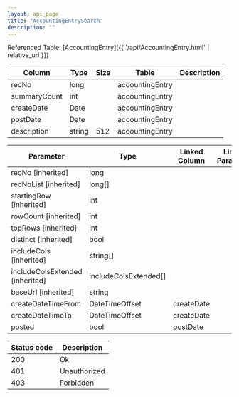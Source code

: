 ```yaml
---
layout: api_page
title: "AccountingEntrySearch"
description: ""
---
```




Referenced Table: [AccountingEntry]({{ '/api/AccountingEntry.html' | relative_url }})

| Column | Type | Size | Table | Description |
| ------ | ---- | ---- | ----- | ----------- |
| recNo | long |  | accountingEntry | 
| summaryCount | int |  | accountingEntry | 
| createDate | Date |  | accountingEntry | 
| postDate | Date |  | accountingEntry | 
| description | string | 512 | accountingEntry | 

| Parameter | Type | Linked Column | Linked Parameter | Description |
| --------- | ---- | ------------- | ---------------- | ----------- |
| recNo [inherited] | long |  |  | 
| recNoList [inherited] | long[] |  |  | 
| startingRow [inherited] | int |  |  | 
| rowCount [inherited] | int |  |  | 
| topRows [inherited] | int |  |  | 
| distinct [inherited] | bool |  |  | 
| includeCols [inherited] | string[] |  |  | 
| includeColsExtended [inherited] | includeColsExtended[] |  |  | 
| baseUrl [inherited] | string |  |  | 
| createDateTimeFrom | DateTimeOffset | createDate |  | 
| createDateTimeTo | DateTimeOffset | createDate |  | 
| posted | bool | postDate |  | 

| Status code | Description |
| ----------- | ----------- |
| 200 | Ok |
| 401 | Unauthorized |
| 403 | Forbidden |


